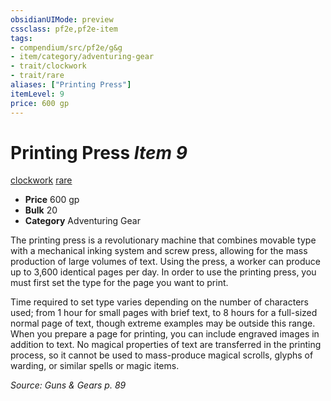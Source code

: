 ```yaml
---
obsidianUIMode: preview
cssclass: pf2e,pf2e-item
tags:
- compendium/src/pf2e/g&g
- item/category/adventuring-gear
- trait/clockwork
- trait/rare
aliases: ["Printing Press"]
itemLevel: 9
price: 600 gp
---
```

# Printing Press *Item 9*  
[clockwork](../../../rules/traits/clockwork-g-g.md)  [rare](../../../rules/traits/rare.md)  

- **Price** 600 gp
- **Bulk** 20
- **Category** Adventuring Gear

The printing press is a revolutionary machine that combines movable type with a mechanical inking system and screw press, allowing for the mass production of large volumes of text. Using the press, a worker can produce up to 3,600 identical pages per day. In order to use the printing press, you must first set the type for the page you want to print.

Time required to set type varies depending on the number of characters used; from 1 hour for small pages with brief text, to 8 hours for a full-sized normal page of text, though extreme examples may be outside this range. When you prepare a page for printing, you can include engraved images in addition to text. No magical properties of text are transferred in the printing process, so it cannot be used to mass-produce magical scrolls, glyphs of warding, or similar spells or magic items.

*Source: Guns & Gears p. 89*